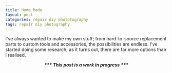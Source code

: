 ```yaml
---
title: Home Made
layout: post
categories: repair diy phototography
tags: repair diy photography
---
```


I've always wanted to make my own stuff; from hard-to-source replacement parts to custom tools and accessories, the possibilities are endless. I've started doing some research; as it turns out, there are far more options than I realised.

<p><i><b><center>*** This post is a work in progress ***</p></i></b></center>
